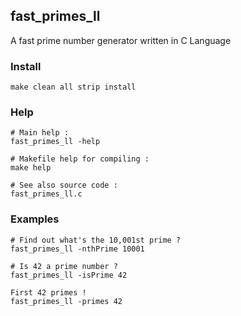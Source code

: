## fast_primes_ll
A fast prime number generator written in C Language

### Install
```
make clean all strip install
```

### Help
```
# Main help :
fast_primes_ll -help
```

```
# Makefile help for compiling :
make help
```

```
# See also source code :
fast_primes_ll.c
```

### Examples
```
# Find out what's the 10,001st prime ?
fast_primes_ll -nthPrime 10001
```

```
# Is 42 a prime number ?
fast_primes_ll -isPrime 42
```

```
First 42 primes !
fast_primes_ll -primes 42
```
